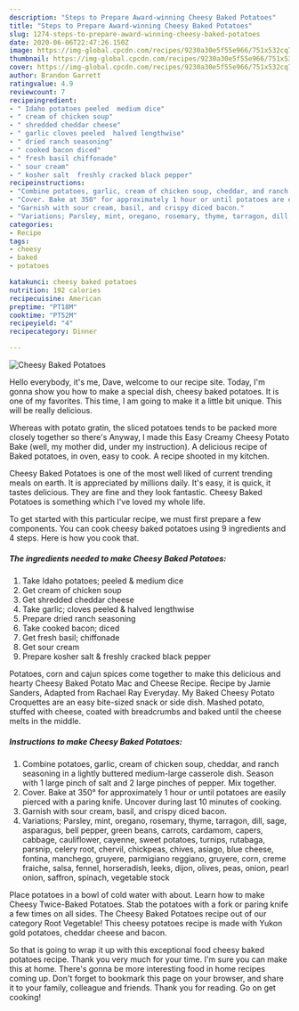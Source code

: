 ```yaml
---
description: "Steps to Prepare Award-winning Cheesy Baked Potatoes"
title: "Steps to Prepare Award-winning Cheesy Baked Potatoes"
slug: 1274-steps-to-prepare-award-winning-cheesy-baked-potatoes
date: 2020-06-06T22:47:26.150Z
image: https://img-global.cpcdn.com/recipes/9230a30e5f55e966/751x532cq70/cheesy-baked-potatoes-recipe-main-photo.jpg
thumbnail: https://img-global.cpcdn.com/recipes/9230a30e5f55e966/751x532cq70/cheesy-baked-potatoes-recipe-main-photo.jpg
cover: https://img-global.cpcdn.com/recipes/9230a30e5f55e966/751x532cq70/cheesy-baked-potatoes-recipe-main-photo.jpg
author: Brandon Garrett
ratingvalue: 4.9
reviewcount: 7
recipeingredient:
- " Idaho potatoes peeled  medium dice"
- " cream of chicken soup"
- " shredded cheddar cheese"
- " garlic cloves peeled  halved lengthwise"
- " dried ranch seasoning"
- " cooked bacon diced"
- " fresh basil chiffonade"
- " sour cream"
- " kosher salt  freshly cracked black pepper"
recipeinstructions:
- "Combine potatoes, garlic, cream of chicken soup, cheddar, and ranch seasoning in a lightly buttered medium-large casserole dish. Season with 1 large pinch of salt and 2 large pinches of pepper. Mix together."
- "Cover. Bake at 350° for approximately 1 hour or until potatoes are easily pierced with a paring knife. Uncover during last 10 minutes of cooking."
- "Garnish with sour cream, basil, and crispy diced bacon."
- "Variations; Parsley, mint, oregano, rosemary, thyme, tarragon, dill, sage, asparagus, bell pepper, green beans, carrots, cardamom, capers, cabbage, cauliflower, cayenne, sweet potatoes, turnips, rutabaga, parsnip, celery root, chervil, chickpeas, chives, asiago, blue cheese, fontina, manchego, gruyere, parmigiano reggiano, gruyere, corn, creme fraiche, salsa, fennel, horseradish, leeks, dijon, olives, peas, onion, pearl onion, saffron, spinach, vegetable stock"
categories:
- Recipe
tags:
- cheesy
- baked
- potatoes

katakunci: cheesy baked potatoes 
nutrition: 192 calories
recipecuisine: American
preptime: "PT18M"
cooktime: "PT52M"
recipeyield: "4"
recipecategory: Dinner

---
```



![Cheesy Baked Potatoes](https://img-global.cpcdn.com/recipes/9230a30e5f55e966/751x532cq70/cheesy-baked-potatoes-recipe-main-photo.jpg)

Hello everybody, it's me, Dave, welcome to our recipe site. Today, I'm gonna show you how to make a special dish, cheesy baked potatoes. It is one of my favorites. This time, I am going to make it a little bit unique. This will be really delicious.

Whereas with potato gratin, the sliced potatoes tends to be packed more closely together so there&#39;s Anyway, I made this Easy Creamy Cheesy Potato Bake (well, my mother did, under my instruction). A delicious recipe of Baked potatoes, in oven, easy to cook. A recipe shooted in my kitchen.

Cheesy Baked Potatoes is one of the most well liked of current trending meals on earth. It is appreciated by millions daily. It's easy, it is quick, it tastes delicious. They are fine and they look fantastic. Cheesy Baked Potatoes is something which I've loved my whole life.


To get started with this particular recipe, we must first prepare a few components. You can cook cheesy baked potatoes using 9 ingredients and 4 steps. Here is how you cook that.

<!--inarticleads1-->

##### The ingredients needed to make Cheesy Baked Potatoes:

1. Take  Idaho potatoes; peeled &amp; medium dice
1. Get  cream of chicken soup
1. Get  shredded cheddar cheese
1. Take  garlic; cloves peeled &amp; halved lengthwise
1. Prepare  dried ranch seasoning
1. Take  cooked bacon; diced
1. Get  fresh basil; chiffonade
1. Get  sour cream
1. Prepare  kosher salt &amp; freshly cracked black pepper


Potatoes, corn and cajun spices come together to make this delicious and hearty Cheesy Baked Potato Mac and Cheese Recipe. Recipe by Jamie Sanders, Adapted from Rachael Ray Everyday. My Baked Cheesy Potato Croquettes are an easy bite-sized snack or side dish. Mashed potato, stuffed with cheese, coated with breadcrumbs and baked until the cheese melts in the middle. 

<!--inarticleads2-->

##### Instructions to make Cheesy Baked Potatoes:

1. Combine potatoes, garlic, cream of chicken soup, cheddar, and ranch seasoning in a lightly buttered medium-large casserole dish. Season with 1 large pinch of salt and 2 large pinches of pepper. Mix together.
1. Cover. Bake at 350° for approximately 1 hour or until potatoes are easily pierced with a paring knife. Uncover during last 10 minutes of cooking.
1. Garnish with sour cream, basil, and crispy diced bacon.
1. Variations; Parsley, mint, oregano, rosemary, thyme, tarragon, dill, sage, asparagus, bell pepper, green beans, carrots, cardamom, capers, cabbage, cauliflower, cayenne, sweet potatoes, turnips, rutabaga, parsnip, celery root, chervil, chickpeas, chives, asiago, blue cheese, fontina, manchego, gruyere, parmigiano reggiano, gruyere, corn, creme fraiche, salsa, fennel, horseradish, leeks, dijon, olives, peas, onion, pearl onion, saffron, spinach, vegetable stock


Place potatoes in a bowl of cold water with about. Learn how to make Cheesy Twice-Baked Potatoes. Stab the potatoes with a fork or paring knife a few times on all sides. The Cheesy Baked Potatoes recipe out of our category Root Vegetable! This cheesy potatoes recipe is made with Yukon gold potatoes, cheddar cheese and bacon. 

So that is going to wrap it up with this exceptional food cheesy baked potatoes recipe. Thank you very much for your time. I'm sure you can make this at home. There's gonna be more interesting food in home recipes coming up. Don't forget to bookmark this page on your browser, and share it to your family, colleague and friends. Thank you for reading. Go on get cooking!
